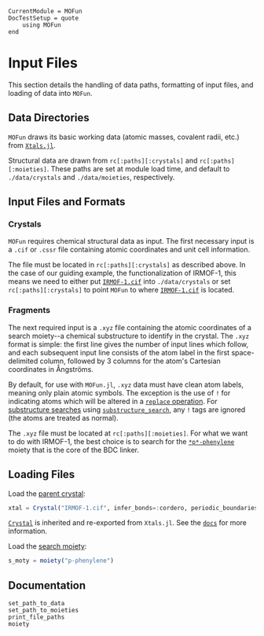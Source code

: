 ```@meta
CurrentModule = MOFun
DocTestSetup = quote
    using MOFun
end
```

# Input Files

This section details the handling of data paths, formatting of input files, and
loading of data into `MOFun`.

## Data Directories

`MOFun` draws its basic working data (atomic masses, covalent radii, etc.) from
[`Xtals.jl`](https://SimonEnsemble.github.io/Xtals.jl/).

Structural data are drawn from `rc[:paths][:crystals]` and `rc[:paths][:moieties]`.
These paths are set at module load time, and default to `./data/crystals` and `./data/moieties`, respectively.

## Input Files and Formats

### Crystals

`MOFun` requires chemical structural data as input.  The first necessary input is a `.cif` or `.cssr` file containing 
atomic coordinates and unit cell information.

The file must be located in `rc[:paths][:crystals]` as described above. In the case of our guiding example, the 
functionalization of IRMOF-1, this means we need to either put [`IRMOF-1.cif`](assets/IRMOF-1.cif) into `./data/crystals` 
or set `rc[:paths][:crystals]` to point `MOFun` to where [`IRMOF-1.cif`](assets/IRMOF-1.cif) is located.

### Fragments

The next required input is a `.xyz` file containing the atomic coordinates of a search moiety--a chemical substructure 
to identify in the crystal.  The `.xyz` format is simple: the first line gives the number of input lines which follow,
and each subsequent input line consists of the atom label in the first space-delimited column, followed by 3 columns 
for the atom's Cartesian coordinates in Ångströms.

By default, for use with `MOFun.jl`, `.xyz` data must have clean atom labels, meaning only plain atomic symbols. The 
exception is the use of `!` for indicating atoms which will be altered in a [`replace` operation](manual/replace). 
For [substructure searches](manual/find) using [`substructure_search`](@ref), any `!` tags are ignored (the atoms are 
treated as normal).

The `.xyz` file must be located at `rc[:paths][:moieties]`. For what we want to do with IRMOF-1, the best choice is to 
search for the [`*p*-phenylene`](assets/p-phenylene.xyz) moiety that is the core of the BDC linker.

## Loading Files

Load the [parent crystal](../../../assets/IRMOF-1.cif):

```julia
xtal = Crystal("IRMOF-1.cif", infer_bonds=:cordero, periodic_boundaries=true)
```

[`Crystal`](https://simonensemble.github.io/Xtals.jl/dev/crystal/#Xtals.Crystal) is inherited and re-exported from `Xtals.jl`.
See the [`docs`](https://simonensemble.github.io/Xtals.jl/dev/crystal/#Xtals.Crystal) for more information.

Load the [search moiety](../../../assets/p-phenylene.xyz):

```julia
s_moty = moiety("p-phenylene")
```

## Documentation

```@docs
set_path_to_data
set_path_to_moieties
print_file_paths
moiety
```
